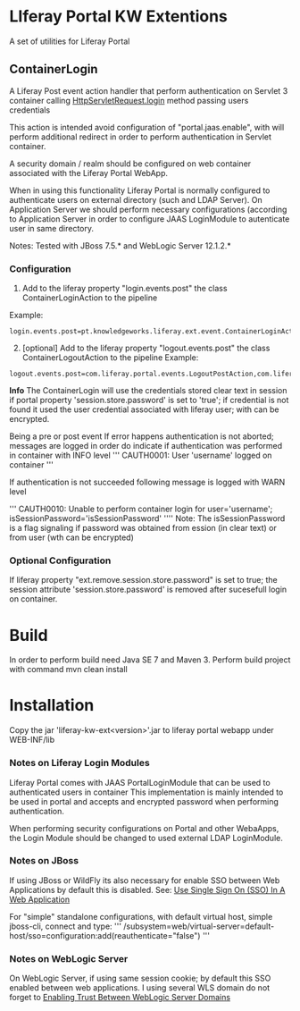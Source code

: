 # LIferay Portal KW Extentions

A set of utilities for Liferay Portal

## ContainerLogin

A Liferay Post event action handler that perform authentication on Servlet 3 container
calling [HttpServletRequest.login](http://docs.oracle.com/javaee/6/api/javax/servlet/http/HttpServletRequest.html#login(java.lang.String,%20java.lang.String)) method passing users credentials

This action is intended avoid configuration of "portal.jaas.enable", with will perform additional redirect
in order to perform authentication in Servlet container.

A security domain / realm should be configured on web container associated with the Liferay Portal WebApp.

When in using this functionality Liferay Portal is normally configured to authenticate users
on external directory (such and LDAP Server). On Application Server we should perform necessary
configurations (according to Application Server in order to configure JAAS LoginModule to autenticate user
in same directory.

Notes: Tested with JBoss 7.5.* and WebLogic Server 12.1.2.*


### Configuration
1. Add to the liferay property "login.events.post" the class ContainerLoginAction to the pipeline

Example:
```
login.events.post=pt.knowledgeworks.liferay.ext.event.ContainerLoginAction,com.liferay.portal.events.ChannelLoginPostAction,com.liferay.portal.events.DefaultLandingPageAction,com.liferay.portal.events.LoginPostAction
```

2. [optional] Add to the liferay property "logout.events.post" the class ContainerLogoutAction to the pipeline
Example:
```
logout.events.post=com.liferay.portal.events.LogoutPostAction,com.liferay.portal.events.DefaultLogoutPageAction,com.liferay.portal.events.SiteMinderLogoutAction,pt.knowledgeworks.liferay.ext.event.ContainerLooutAction
```

**Info**
The ContainerLogin will use the credentials stored clear text in session if portal property 'session.store.password' is set to 'true'; if credential is not found it used the user credential associated with liferay user; with can be encrypted.

Being a pre or post event If error happens authentication is not aborted; messages are logged in order do indicate if authentication was performed in container with INFO level
'''
CAUTH0001: User 'username' logged on container
'''

If authentication is not succeeded following message is logged with WARN level

'''
CAUTH0010: Unable to perform container login for user='username'; isSessionPassword='isSessionPassword'
''''
Note: The isSessionPassword is a flag signaling if password was obtained from ession (in clear text) or from user (wth can be encrypted)

### Optional Configuration
If liferay property "ext.remove.session.store.password" is set to true; the session attribute 'session.store.password' is removed after sucesefull login on container.

# Build
In order to perform build need Java SE 7 and Maven 3. Perform build project with command mvn clean install

# Installation
Copy the jar 'liferay-kw-ext\<version\>'.jar to liferay portal webapp under WEB-INF/lib


### Notes on Liferay Login Modules

Liferay Portal comes with JAAS PortalLoginModule that can be used to authenticated users in container
This implementation is mainly intended to be used in portal and accepts and encrypted password
when performing authentication.

When performing security configurations on Portal and other WebaApps, the Login Module should 
be changed to used external LDAP LoginModule.

### Notes on JBoss

If using JBoss or WildFly its also necessary for enable SSO between Web Applications by default this is disabled.
See: [Use Single Sign On (SSO) In A Web Application](https://access.redhat.com/documentation/en-US/JBoss_Enterprise_Application_Platform/6.2/html/Security_Guide/Use_Single_Sign_On_SSO_In_A_Web_Application.html)

For "simple" standalone configurations, with default virtual host, simple jboss-cli, connect and type:
'''
/subsystem=web/virtual-server=default-host/sso=configuration:add(reauthenticate="false")
'''

### Notes on WebLogic Server
 
On WebLogic Server, if using same session cookie; by default this SSO enabled between web applications.
I using several WLS domain do not forget to [Enabling Trust Between WebLogic Server Domains](https://docs.oracle.com/cd/E24329_01/web.1211/e24422/domain.htm#SECMG404)


